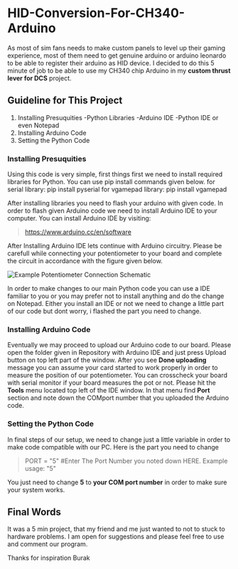 # HID-Conversion-For-CH340-Arduino
As most of sim fans needs to make custom panels to level up their gaming experience, most of them need to get genuine arduino or arduino leonardo to be able to register their arduino as HID device. I decided to do this 5 minute of job to be able to use my CH340 chip Arduino in my **custom thrust lever for DCS** project. 
## Guideline for This Project
1. Installing Presuquities
   -Python Libraries
   -Arduino IDE
   -Python IDE or even Notepad
2. Installing Arduino Code
3. Setting the Python Code


### Installing Presuquities
Using this code is very simple, first things first we need to install required libraries for Python. You can use pip install commands given below.
for serial library:
                    pip install pyserial
for vgamepad library:
                    pip install vgamepad

After installing libraries you need to flash your arduino with given code. In order to flash given Arduino code we need to install Arduino IDE to your computer. You can install Arduino IDE by visiting:
>https://www.arduino.cc/en/software

After Installing Arduino IDE lets continue with Arduino circuitry. Please be carefull while connecting your potentiometer to your board and complete the circuit in accordance with the figure given below.

![Example Potentiometer Connection Schematic](https://user-images.githubusercontent.com/57843246/212181727-73cf8283-2da3-4b1c-a641-dd688abbad49.png)


In order to make changes to our main Python code you can use a IDE familiar to you or you may prefer not to install anything and do the change on Notepad. Either you install an IDE or not we need to change a little part of our code but dont worry, i flashed the part you need to change.


### Installing Arduino Code

Eventually we may proceed to upload our Arduino code to our board. Please open the folder given in Repository with Arduino IDE and just press Upload button on top left part of the window. After you see **Done uploading** message you can assume your card started to work properly in order to measure the position of our potentiometer. You can crosscheck your board with serial monitor if your board measures the pot or not. Please hit the **Tools** menu located top left of the IDE window. In that menu find **Port** section and note down the COMport number that you uploaded the Arduino code.

### Setting the Python Code

In final steps of our setup, we need to change just a little variable in order to make code compatible with our PC. 
Here is the part you need to change
>PORT = "5" #Enter The Port Number you noted down HERE. Example usage: "5"

You just need to change **5** to **your COM port number** in order to make sure your system works. 

## Final Words

It was a 5 min project, that my friend and me just wanted to not to stuck to hardware problems. I am open for suggestions and please feel free to use and comment our program. 

Thanks for inspiration Burak
